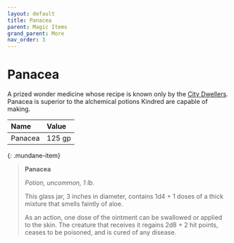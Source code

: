 ```yaml
---
layout: default
title: Panacea
parent: Magic Items
grand_parent: More
nav_order: 3
---
```



# Panacea

A prized wonder medicine whose recipe is known only by the [City Dwellers](../../the_frontier/city_dwellers/index). Panacea is superior to the alchemical potions Kindred are capable of making. 

| Name    | Value  |
| :------ | :----- |
| Panacea | 125 gp |

{: .mundane-item}
> **Panacea**
>
> *Potion, uncommon, 1 lb.*
>
> This glass jar, 3 inches in diameter, contains 1d4 + 1 doses of a thick mixture that smells faintly of aloe.
>
> As an action, one dose of the ointment can be swallowed or applied to the skin. The creature that receives it regains 2d8 + 2 hit points, ceases to be poisoned, and is cured of any disease.